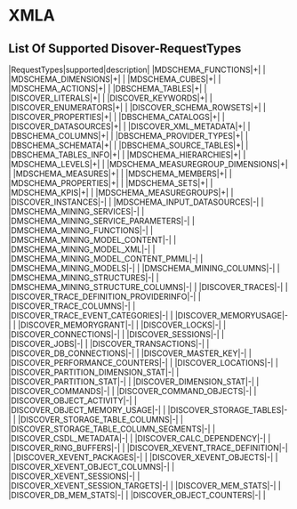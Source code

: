 # XMLA 


## List Of Supported Disover-RequestTypes


|RequestTypes|supported|description|
|MDSCHEMA_FUNCTIONS|+| |
|MDSCHEMA_DIMENSIONS|+| |
|MDSCHEMA_CUBES|+| |
|MDSCHEMA_ACTIONS|+| |
|DBSCHEMA_TABLES|+| |
|DISCOVER_LITERALS|+| |
|DISCOVER_KEYWORDS|+| |
|DISCOVER_ENUMERATORS|+| |
|DISCOVER_SCHEMA_ROWSETS|+| |
|DISCOVER_PROPERTIES|+| |
|DBSCHEMA_CATALOGS|+| |
|DISCOVER_DATASOURCES|+| |
|DISCOVER_XML_METADATA|+| |
|DBSCHEMA_COLUMNS|+| |
|DBSCHEMA_PROVIDER_TYPES|+| |
|DBSCHEMA_SCHEMATA|+| |
|DBSCHEMA_SOURCE_TABLES|+| |
|DBSCHEMA_TABLES_INFO|+| |
|MDSCHEMA_HIERARCHIES|+| |
|MDSCHEMA_LEVELS|+| |
|MDSCHEMA_MEASUREGROUP_DIMENSIONS|+| |
|MDSCHEMA_MEASURES|+| |
|MDSCHEMA_MEMBERS|+| |
|MDSCHEMA_PROPERTIES|+| |
|MDSCHEMA_SETS|+| |
|MDSCHEMA_KPIS|+| |
|MDSCHEMA_MEASUREGROUPS|+| |
|DISCOVER_INSTANCES|-| |
|MDSCHEMA_INPUT_DATASOURCES|-| |
|DMSCHEMA_MINING_SERVICES|-| |
|DMSCHEMA_MINING_SERVICE_PARAMETERS|-| |
|DMSCHEMA_MINING_FUNCTIONS|-| |
|DMSCHEMA_MINING_MODEL_CONTENT|-| |
|DMSCHEMA_MINING_MODEL_XML|-| |
|DMSCHEMA_MINING_MODEL_CONTENT_PMML|-| |
|DMSCHEMA_MINING_MODELS|-| |
|DMSCHEMA_MINING_COLUMNS|-| |
|DMSCHEMA_MINING_STRUCTURES|-| |
|DMSCHEMA_MINING_STRUCTURE_COLUMNS|-| |
|DISCOVER_TRACES|-| |
|DISCOVER_TRACE_DEFINITION_PROVIDERINFO|-| |
|DISCOVER_TRACE_COLUMNS|-| |
|DISCOVER_TRACE_EVENT_CATEGORIES|-| |
|DISCOVER_MEMORYUSAGE|-| |
|DISCOVER_MEMORYGRANT|-| |
|DISCOVER_LOCKS|-| |
|DISCOVER_CONNECTIONS|-| |
|DISCOVER_SESSIONS|-| |
|DISCOVER_JOBS|-| |
|DISCOVER_TRANSACTIONS|-| |
|DISCOVER_DB_CONNECTIONS|-| |
|DISCOVER_MASTER_KEY|-| |
|DISCOVER_PERFORMANCE_COUNTERS|-| |
|DISCOVER_LOCATIONS|-| |
|DISCOVER_PARTITION_DIMENSION_STAT|-| |
|DISCOVER_PARTITION_STAT|-| |
|DISCOVER_DIMENSION_STAT|-| |
|DISCOVER_COMMANDS|-| |
|DISCOVER_COMMAND_OBJECTS|-| |
|DISCOVER_OBJECT_ACTIVITY|-| |
|DISCOVER_OBJECT_MEMORY_USAGE|-| |
|DISCOVER_STORAGE_TABLES|-| |
|DISCOVER_STORAGE_TABLE_COLUMNS|-| |
|DISCOVER_STORAGE_TABLE_COLUMN_SEGMENTS|-| |
|DISCOVER_CSDL_METADATA|-| |
|DISCOVER_CALC_DEPENDENCY|-| |
|DISCOVER_RING_BUFFERS|-| |
|DISCOVER_XEVENT_TRACE_DEFINITION|-| |
|DISCOVER_XEVENT_PACKAGES|-| |
|DISCOVER_XEVENT_OBJECTS|-| |
|DISCOVER_XEVENT_OBJECT_COLUMNS|-| |
|DISCOVER_XEVENT_SESSIONS|-| |
|DISCOVER_XEVENT_SESSION_TARGETS|-| |
|DISCOVER_MEM_STATS|-| |
|DISCOVER_DB_MEM_STATS|-| |
|DISCOVER_OBJECT_COUNTERS|-| |
